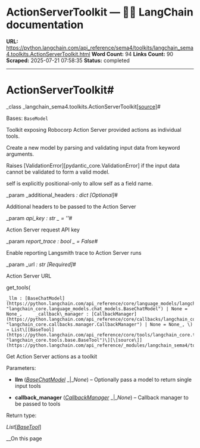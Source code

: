 # ActionServerToolkit — 🦜🔗 LangChain  documentation

**URL:** https://python.langchain.com/api_reference/sema4/toolkits/langchain_sema4.toolkits.ActionServerToolkit.html
**Word Count:** 94
**Links Count:** 90
**Scraped:** 2025-07-21 07:58:35
**Status:** completed

---

# ActionServerToolkit\#

_class _langchain\_sema4.toolkits.ActionServerToolkit[\[source\]](https://python.langchain.com/api_reference/_modules/langchain_sema4/toolkits.html#ActionServerToolkit)\#     

Bases: `BaseModel`

Toolkit exposing Robocorp Action Server provided actions as individual tools.

Create a new model by parsing and validating input data from keyword arguments.

Raises \[ValidationError\]\[pydantic\_core.ValidationError\] if the input data cannot be validated to form a valid model.

self is explicitly positional-only to allow self as a field name.

_param _additional\_headers _: dict_ _\[Optional\]_\#     

Additional headers to be passed to the Action Server

_param _api\_key _: str_ _ = ''_\#     

Action Server request API key

_param _report\_trace _: bool_ _ = False_\#     

Enable reporting Langsmith trace to Action Server runs

_param _url _: str_ _\[Required\]_\#     

Action Server URL

get\_tools\(

    _llm : [BaseChatModel](https://python.langchain.com/api_reference/core/language_models/langchain_core.language_models.chat_models.BaseChatModel.html#langchain_core.language_models.chat_models.BaseChatModel "langchain_core.language_models.chat_models.BaseChatModel") | None = None_,     _callback\_manager : [CallbackManager](https://python.langchain.com/api_reference/core/callbacks/langchain_core.callbacks.manager.CallbackManager.html#langchain_core.callbacks.manager.CallbackManager "langchain_core.callbacks.manager.CallbackManager") | None = None_, \) → List\[[BaseTool](https://python.langchain.com/api_reference/core/tools/langchain_core.tools.base.BaseTool.html#langchain_core.tools.base.BaseTool "langchain_core.tools.base.BaseTool")\][\[source\]](https://python.langchain.com/api_reference/_modules/langchain_sema4/toolkits.html#ActionServerToolkit.get_tools)\#     

Get Action Server actions as a toolkit

Parameters:     

  * **llm** \([_BaseChatModel_](https://python.langchain.com/api_reference/core/language_models/langchain_core.language_models.chat_models.BaseChatModel.html#langchain_core.language_models.chat_models.BaseChatModel "langchain_core.language_models.chat_models.BaseChatModel") _|__None_\) – Optionally pass a model to return single input tools

  * **callback\_manager** \([_CallbackManager_](https://python.langchain.com/api_reference/core/callbacks/langchain_core.callbacks.manager.CallbackManager.html#langchain_core.callbacks.manager.CallbackManager "langchain_core.callbacks.manager.CallbackManager") _|__None_\) – Callback manager to be passed to tools

Return type:     

_List_\[[_BaseTool_](https://python.langchain.com/api_reference/core/tools/langchain_core.tools.base.BaseTool.html#langchain_core.tools.base.BaseTool "langchain_core.tools.base.BaseTool")\]

__On this page
